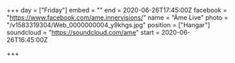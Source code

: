 +++
day = ["Friday"]
embed = ""
end = 2020-06-26T17:45:00Z
facebook = "https://www.facebook.com/ame.innervisions/"
name = "Âme Live"
photo = "/v1583319304/Web_0000000004_y9khgs.jpg"
position = ["Hangar"]
soundcloud = "https://soundcloud.com/ame"
start = 2020-06-26T16:45:00Z

+++
